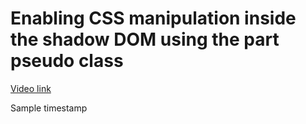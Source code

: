 # Enabling CSS manipulation inside the shadow DOM using the part pseudo class

[Video link](https://egghead.io/lessons/javascript-enabling-css-manipulation-inside-the-shadow-dom-using-the-part-pseudo-class)

<TimeStamp start="0:00" end="0:08">

Sample timestamp

</TimeStamp>

